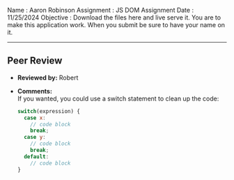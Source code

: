 Name : Aaron Robinson
Assignment : JS DOM Assignment 
Date : 11/25/2024
Objective : Download the files here and live serve it. You are to make this application work. When you submit be sure to have your name on it.

---

## Peer Review
- **Reviewed by:** Robert  
- **Comments:**  
  If you wanted, you could use a switch statement to clean up the code:  

  ```javascript
  switch(expression) {
    case x:
      // code block
      break;
    case y:
      // code block
      break;
    default:
      // code block
  }